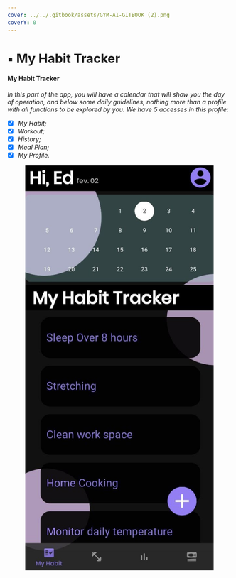 ```yaml
---
cover: ../../.gitbook/assets/GYM-AI-GITBOOK (2).png
coverY: 0
---
```


# ▪ My Habit Tracker

#### My Habit Tracker

_In this part of the app, you will have a calendar that will show you the day of operation, and below some daily guidelines, nothing more than a profile with all functions to be explored by you. We have 5 accesses in this profile:_

* [x] _My Habit;_&#x20;
* [x] _Workout;_&#x20;
* [x] _History;_&#x20;
* [x] _Meal Plan;_&#x20;
* [x] _My Profile._

<figure><img src="../../.gitbook/assets/my habit.jpg" alt=""><figcaption></figcaption></figure>
